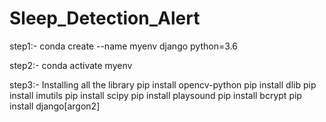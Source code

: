# Sleep_Detection_Alert

step1:- conda create --name myenv django python=3.6

step2:- conda activate myenv

step3:- Installing all the library
	pip install opencv-python
	pip install dlib
	pip install imutils
	pip install scipy
	pip install playsound
	pip install bcrypt
	pip install django[argon2]



